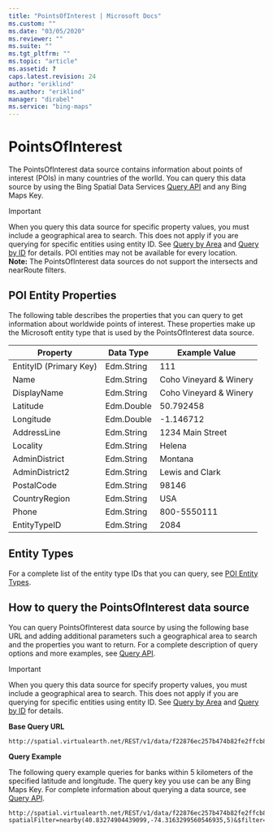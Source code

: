 ```yaml
---
title: "PointsOfInterest | Microsoft Docs"
ms.custom: ""
ms.date: "03/05/2020"
ms.reviewer: ""
ms.suite: ""
ms.tgt_pltfrm: ""
ms.topic: "article"
ms.assetid: ?
caps.latest.revision: 24
author: "eriklind"
ms.author: "eriklind"
manager: "dirabel"
ms.service: "bing-maps"
---
```

# PointsOfInterest

The PointsOfInterest data source contains information about points of interest (POIs) in many countries of the worlld. You can query this data source by using the Bing Spatial Data Services [Query API](../query-api/index.md) and any Bing Maps Key.  
  
> [!IMPORTANT]
>  When you query this data source for specific property values, you must include a geographical area to search. This does not apply if you are querying for specific entities using entity ID. See [Query by Area](../query-api/query-by-area.md) and [Query by ID](../query-api/query-by-id.md) for details. POI entities may not be available for every location.                                              
**Note:**  The PointsOfInterest data sources do not support the intersects and nearRoute filters.  
  
## POI Entity Properties  
 The following table describes the properties that you can query to get information about worldwide points of interest. These properties make up the Microsoft entity type that is used by the PointsOfInterest data source.  
  
|Property|Data Type|Example Value|  
|--------------|---------------|-------------------|  
|EntityID (Primary Key)|Edm.String|111|  
|Name|Edm.String|Coho Vineyard & Winery|  
|DisplayName|Edm.String|Coho Vineyard & Winery|  
|Latitude|Edm.Double|50.792458|  
|Longitude|Edm.Double|-1.146712|  
|AddressLine|Edm.String|1234 Main Street|  
|Locality|Edm.String|Helena|  
|AdminDistrict|Edm.String|Montana|  
|AdminDistrict2|Edm.String|Lewis and Clark|  
|PostalCode|Edm.String|98146|  
|CountryRegion|Edm.String|USA|  
|Phone|Edm.String|800-5550111|  
|EntityTypeID|Edm.String|2084|  
  
## Entity Types  
 For a complete list of the entity type IDs that you can query, see [POI Entity Types](../public-data-sources/poi-entity-types.md).  
  
## How to query the PointsOfInterest data source  
 You can query PointsOfInterest data source by using the following base URL and adding additional parameters such a geographical area to search and the properties you want to return. For a complete description of query options and more examples, see [Query API](../query-api/index.md).  
  
> [!IMPORTANT]
>  When you query this data source for specify property values, you must include a geographical area to search. This does not apply if you are querying for specific entities using entity ID. See [Query by Area](../query-api/query-by-area.md) and [Query by ID](../query-api/query-by-id.md) for details.  
  
 **Base Query URL**  
  
```url 
http://spatial.virtualearth.net/REST/v1/data/f22876ec257b474b82fe2ffcb8393150/PointsOfInterest/Microsoft  
```  
  
 **Query Example**  
  
 The following query example queries for banks within 5 kilometers of the specified latitude and longitude. The query key you use can be any Bing Maps Key. For complete information about querying a data source, see [Query API](../query-api/index.md).  
  
```url
http://spatial.virtualearth.net/REST/v1/data/f22876ec257b474b82fe2ffcb8393150/PointsOfInterest/Microsoft?spatialFilter=nearby(40.83274904439099,-74.3163299560546935,5)&$filter=EntityTypeID%20eq%20'6000'&$select=EntityID,DisplayName,Latitude,Longitude,__Distance&$top=3&key=anyBingMapsKey  
```
